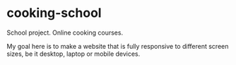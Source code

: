 # cooking-school

School project. Online cooking courses.

My goal here is to make a website that is fully responsive to different screen sizes, be it desktop, laptop or mobile devices.
